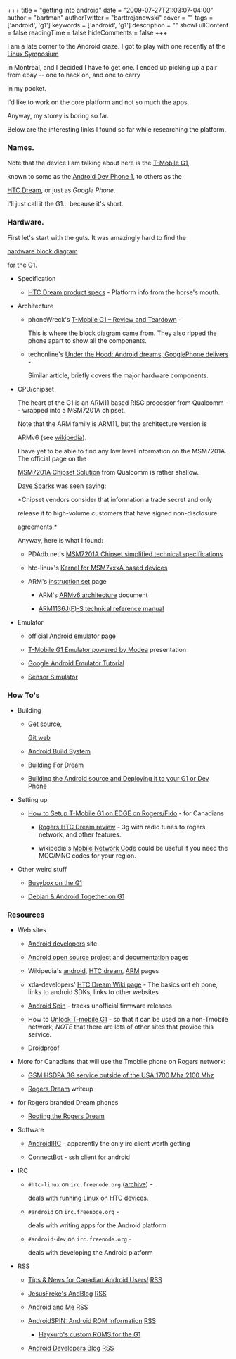 +++
title = "getting into android"
date = "2009-07-27T21:03:07-04:00"
author = "bartman"
authorTwitter = "barttrojanowski"
cover = ""
tags = ['android', 'g1']
keywords = ['android', 'g1']
description = ""
showFullContent = false
readingTime = false
hideComments = false
+++

I am a late comer to the Android craze.  I got to play with one recently at the [Linux Symposium](http://linuxsymposium.org)

in Montreal, and I decided I have to get one.  I ended up picking up a pair from ebay -- one to hack on, and one to carry

in my pocket.



I'd like to work on the core platform and not so much the apps.



Anyway, my storey is boring so far.



Below are the interesting links I found so far while researching the platform.



<!--more-->



### Names.



Note that the device I am talking about here is the [T-Mobile G1](http://www.t-mobileg1.com),

known to some as the [Android Dev Phone 1](http://android.brightstarcorp.com/), to others as the

[HTC Dream](http://www.gsmarena.com/htc_dream-2665.php), or just as *Google Phone*.



I'll just call it the G1... because it's short.



### Hardware.



First let's start with the guts.  It was amazingly hard to find the

[hardware block diagram](http://www.phonewreck.com/images/t-mobile_g1_block_diagram.jpg)

for the G1.





 * Specification

   * [HTC Dream product specs](http://www.htc.com/www/product/dream/specification.html) - Platform info from the horse's mouth.



 * Architecture

   * phoneWreck's [T-Mobile G1 – Review and Teardown](http://www.phonewreck.com/2008/12/09/t-mobile-g1-review-and-teardown/) - 

     This is where the block diagram came from.  They also ripped the phone apart to show all the components.

   * techonline's [Under the Hood: Android dreams, GooglePhone delivers](http://www.techonline.com/product/underthehood/211600819?pgno=1) -

     Similar article, briefly covers the major hardware components.





 * CPU/chipset

   

   The heart of the G1 is an ARM11 based RISC processor from Qualcomm -- wrapped into a MSM7201A chipset.

   Note that the ARM family is ARM11, but the architecture version is 

   ARMv6 (see [wikipedia](http://en.wikipedia.org/wiki/ARM_architecture#ARM_cores)).

   

   I have yet to be able to find any low level information on the MSM7201A.  The official page on the 

   [MSM7201A Chipset Solution](http://www.qctconnect.com/products/msm_7201.html) from Qualcomm is rather shallow.

   

   [Dave Sparks](http://www.mail-archive.com/android-developers@googlegroups.com/msg33476.html) was seen saying:

   

     *Chipset vendors consider that information a trade secret and only

     release it to high-volume customers that have signed non-disclosure

     agreements.*

   

   Anyway, here is what I found:

   

   * PDAdb.net's [MSM7201A Chipset simplified technical specifications](http://pdadb.net/index.php?m=cpu&id=a7201a&c=qualcomm_msm7201a)

   * htc-linux's [Kernel for MSM7xxxA based devices](http://htc-linux.org/wiki/index.php?title=Kernel)

   * ARM's [instruction set](http://www.arm.com/products/CPUs/architecture.html) page

     * ARM's [ARMv6 architecture](http://www.arm.com/pdfs/ARMv6_Architecture.pdf) document

     * [ARM1136J(F)-S technical reference manual](http://infocenter.arm.com/help/index.jsp?topic=/com.arm.doc.ddi0211k/index.html)



 * Emulator

   * official [Android emulator](http://developer.android.com/guide/developing/tools/emulator.html) page

   * [T-Mobile G1 Emulator powered by Modea](http://tmobile.modeaondemand.com/htc/g1/) presentation

   * [Google Android Emulator Tutorial](http://www.android.encke.net/android-emulator-tutorial.html)

   * [Sensor Simulator](http://code.google.com/p/openintents/wiki/SensorSimulator)



### How To's



 * Building

   * [Get source](http://source.android.com/download),

     [Git web](http://android.git.kernel.org/)

   * [Android Build System](http://www.kandroid.org/android_pdk/build_system.html)

   * [Building For Dream](http://source.android.com/documentation/building-for-dream)

   * [Building the Android source and Deploying it to your G1 or Dev Phone](http://www.koushikdutta.com/2008/12/building-android-source-and-deploying.html)





 * Setting up

   * [How to Setup T-Mobile G1 on EDGE on Rogers/Fido](http://www.androidincanada.ca/category/tutorials/) - for Canadians

     * [Rogers HTC Dream review](http://www.boygeniusreport.com/2009/05/24/rogers-htc-dream-review/) - 3g with radio tunes to rogers network, and other features.

     * wikipedia's [Mobile Network Code](http://en.wikipedia.org/wiki/Mobile_Network_Code) could be useful if you need the MCC/MNC codes for your region.



 * Other weird stuff

   * [Busybox on the G1](http://androidcommunity.com/forums/f2/busybox-on-the-g1-4358)

   * [Debian & Android Together on G1](http://www.saurik.com/id/10)



### Resources



 * Web sites

   * [Android developers](http://developer.android.com/) site

   * [Android open source project](http://source.android.com/) and [documentation](http://source.android.com/documentation) pages

   * Wikipedia's [android](http://en.wikipedia.org/wiki/Android_(operating_system)), [HTC dream](http://en.wikipedia.org/wiki/HTC_Dream), [ARM](http://en.wikipedia.org/wiki/ARM_architecture#ARM_cores) pages

   * xda-developers' [HTC Dream Wiki page](http://wiki.xda-developers.com/index.php?pagename=HTC_Dream) - The basics ont eh pone, links to android SDKs, links to other websites.

   * [Android Spin](http://androidspin.com/) - tracks unofficial firmware releases

   * How to [Unlock T-mobile G1](http://www.unlock-tmobileg1.com/procedures/activate.php) - so that it can be used on a non-Tmobile network; *NOTE* that there are lots of other sites that provide this service.

   * [Droidproof](http://droidproof.com/)



 * More for Canadians that will use the Tmobile phone on Rogers network:

   * [GSM HSDPA 3G service outside of the USA 1700 Mhz 2100 Mhz](http://forums.t-mobile.com/tmbl/board/message?board.id=Android3&message.id=17962#M17962)

   * [Rogers Dream](http://www.htcwiki.com/page/Rogers+Dream) writeup



 * for Rogers branded Dream phones

   * [Rooting the Rogers Dream](http://forum.xda-developers.com/showthread.php?p=4280573#post4280573)



 * Software

   * [AndroidIRC](http://androidirc.net/) - apparently the only irc client worth getting

   * [ConnectBot](http://code.google.com/p/connectbot/) - ssh client for android



 * IRC

   * `#htc-linux` on `irc.freenode.org` ([archive](http://ibot.rikers.org/%23htc-linux/)) -

     deals with running Linux on HTC devices.

   * `#android` on `irc.freenode.org` -

     deals with writing apps for the Android platform

   * `#android-dev` on `irc.freenode.org` -

     deals with developing the Android platform



 * RSS

   * [Tips & News for Canadian Android Users!](http://www.androidincanada.ca) [RSS](http://www.androidincanada.ca/feed/)

   * [JesusFreke's AndBlog](http://jf.andblogs.net) [RSS](http://jf.andblogs.net/feed/)

   * [Android and Me](http://androidandme.com) [RSS](http://feeds2.feedburner.com/androidandme)

   * [AndroidSPIN: Android ROM Information](http://www.androidspin.com/) [RSS](http://www.androidspin.com/android_build_rss.asp)

     * [Haykuro's custom ROMS for the G1](http://code.google.com/p/sapphire-port-dream/)

   * [Android Developers Blog](http://android-developers.blogspot.com/) [RSS](http://android-developers.blogspot.com/atom.xml)

